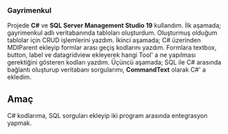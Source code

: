 ### Gayrimenkul
Projede **C#** ve **SQL Server Management Studio 19** kullandım. 
İlk aşamada; gayrimenkul adlı veritabanında tabloları oluşturdum.  Oluşturmuş olduğum tablolar için CRUD işlemlerini yazdım.
İkinci aşamada; C# üzerinden MDIParent ekleyip formlar arası geçiş kodlarını yazdım. Formlara textbox, button, label ve datagridview ekleyerek hangi Tool' a ne yapılması gerektiğini gösteren kodları yazdım.
Üçüncü aşamada; SQL ile C# arasında bağlantı oluşturup veritabanı sorgularımı, **CommandText** olarak C#' a ekledim.

<h2 align="left">Amaç</h2>
C# kodlarıma, SQL sorguları ekleyip iki program arasında entegrasyon yapmak.

